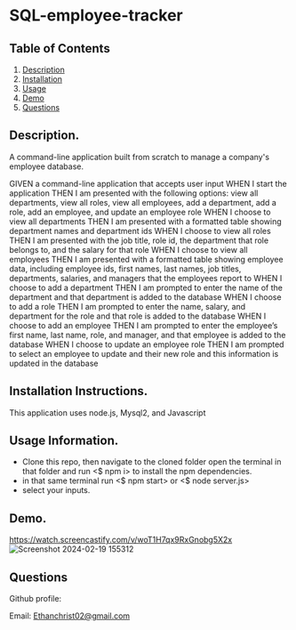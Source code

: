 # SQL-employee-tracker

## Table of Contents

1. [Description](https://github.com/EChrist01/SQL-employee-tracker#description)
2. [Installation](https://github.com/EChrist01/SQL-employee-tracker/blob/main/README.md#installation-instructions)
3. [Usage](https://github.com/EChrist01/SQL-employee-tracker/blob/main/README.md#usage-information)
4. [Demo]()
5. [Questions]()

## Description.
A command-line application built from scratch to manage a company's employee database.

GIVEN a command-line application that accepts user input
WHEN I start the application
THEN I am presented with the following options: view all departments, view all roles, view all employees, add a department, add a role, add an employee, and update an employee role
WHEN I choose to view all departments
THEN I am presented with a formatted table showing department names and department ids
WHEN I choose to view all roles
THEN I am presented with the job title, role id, the department that role belongs to, and the salary for that role
WHEN I choose to view all employees
THEN I am presented with a formatted table showing employee data, including employee ids, first names, last names, job titles, departments, salaries, and managers that the employees report to
WHEN I choose to add a department
THEN I am prompted to enter the name of the department and that department is added to the database
WHEN I choose to add a role
THEN I am prompted to enter the name, salary, and department for the role and that role is added to the database
WHEN I choose to add an employee
THEN I am prompted to enter the employee’s first name, last name, role, and manager, and that employee is added to the database
WHEN I choose to update an employee role
THEN I am prompted to select an employee to update and their new role and this information is updated in the database

## Installation Instructions.
This application uses node.js, Mysql2, and Javascript 

## Usage Information.
- Clone this repo, then navigate to the cloned folder open the terminal in that folder and run <$ npm i> to install the npm dependencies.
- in that same terminal run <$ npm start> or <$ node server.js>
- select your inputs.

## Demo.
https://watch.screencastify.com/v/woT1H7qx9RxGnobg5X2x
![Screenshot 2024-02-19 155312](https://github.com/EChrist01/SQL-employee-tracker/assets/146894896/16ec1d1e-6fce-4145-bdb4-06f21ff4a5a4)

## Questions
Github profile: 

Email: Ethanchrist02@gmail.com

